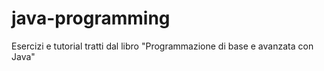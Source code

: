 # java-programming
Esercizi e tutorial tratti dal libro "Programmazione di base e avanzata con Java"
